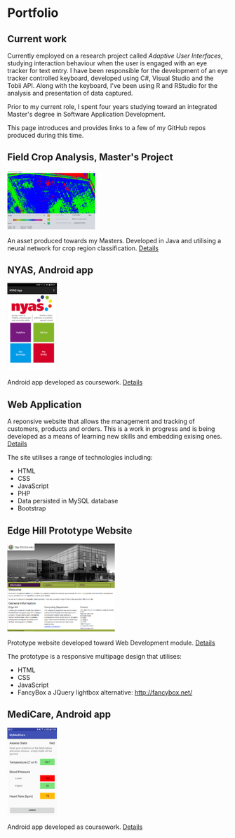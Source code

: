 # Portfolio

## Current work
Currently employed on a research project called *Adaptive User Interfaces*, studying interaction behaviour when the user is engaged with an eye tracker for text entry. I have been responsible for the development of an eye tracker controlled keyboard, developed using C#, Visual Studio and the Tobii API. Along with the keyboard, I've been using R and RStudio for the analysis and presentation of data captured. 

Prior to my current role, I spent four years studying toward an integrated Master's degree in Software Application Development. 

This page introduces and provides links to a few of my GitHub repos produced during this time.


## Field Crop Analysis, Master's Project

<img width="200" src="Screenshots/FieldCropAnalysis.png" alt="Field crop analysis">

An asset produced towards my Masters. Developed in Java and utilising a neural network for crop region classification. 
[Details](https://github.com/cnicholas63/FieldCropAnalysis)

## NYAS, Android app
<img height="200" src="Screenshots/NYAS.png" alt="Field crop analysis">

Android app developed as coursework. 
[Details](https://github.com/cnicholas63/NYAS_Final)

## Web Application
A reponsive website that allows the management and tracking of customers, products and orders. This is a work in progress and is being developed as a means of learning new skills and embedding exising ones. 
[Details](https://github.com/cnicholas63/WebProjectAVON)

The site utilises a range of technologies including:
* HTML
* CSS
* JavaScript
* PHP
* Data persisted in MySQL database
* Bootstrap

## Edge Hill Prototype Website
<img height="200" src="Screenshots/EdgeHillWebPage.png" alt="Edge Hill Web Page">

Prototype website developed toward Web Development module.
[Details](https://github.com/cnicholas63/WebProject)

The prototype is a responsive multipage design that utilises:
* HTML
* CSS
* JavaScript
* FancyBox a JQuery lightbox alternative: http://fancybox.net/

## MediCare, Android app
<img height="200" src="Screenshots/MyMediCare.png" alt="Field crop analysis">

Android app developed as coursework.
[Details](https://github.com/cnicholas63/MyMediCare)




